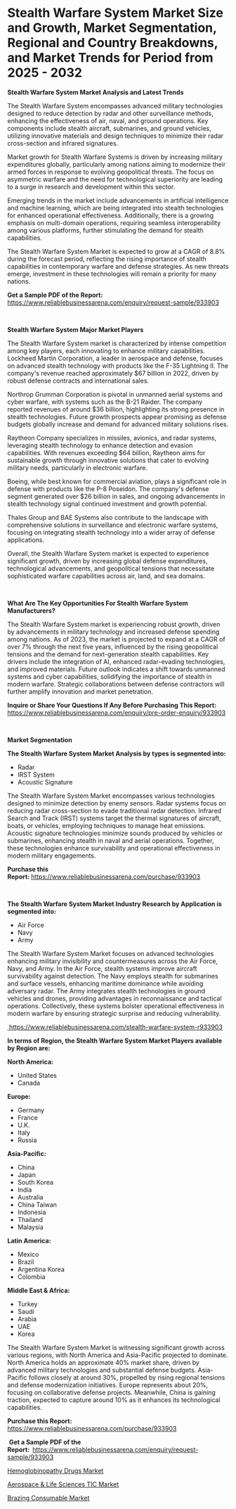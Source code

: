 <p><h1>Stealth Warfare System Market Size and Growth, Market Segmentation, Regional and Country Breakdowns, and Market Trends for Period from 2025 -  2032</h1></p><p><strong>Stealth Warfare System Market Analysis and Latest Trends</strong></p>
<p><p>The Stealth Warfare System encompasses advanced military technologies designed to reduce detection by radar and other surveillance methods, enhancing the effectiveness of air, naval, and ground operations. Key components include stealth aircraft, submarines, and ground vehicles, utilizing innovative materials and design techniques to minimize their radar cross-section and infrared signatures.</p><p>Market growth for Stealth Warfare Systems is driven by increasing military expenditures globally, particularly among nations aiming to modernize their armed forces in response to evolving geopolitical threats. The focus on asymmetric warfare and the need for technological superiority are leading to a surge in research and development within this sector. </p><p>Emerging trends in the market include advancements in artificial intelligence and machine learning, which are being integrated into stealth technologies for enhanced operational effectiveness. Additionally, there is a growing emphasis on multi-domain operations, requiring seamless interoperability among various platforms, further stimulating the demand for stealth capabilities.</p><p>The Stealth Warfare System Market is expected to grow at a CAGR of 8.8% during the forecast period, reflecting the rising importance of stealth capabilities in contemporary warfare and defense strategies. As new threats emerge, investment in these technologies will remain a priority for many nations.</p></p>
<p><strong>Get a Sample PDF of the Report:&nbsp;</strong> <a href="https://www.reliablebusinessarena.com/enquiry/request-sample/933903?utm_campaign=1420&utm_medium=2&utm_source=Github&utm_content=ia&utm_term=07032025&utm_id=stealth-warfare-system">https://www.reliablebusinessarena.com/enquiry/request-sample/933903</a></p>
<p>&nbsp;</p>
<p><strong>Stealth Warfare System Major Market Players</strong></p>
<p><p>The Stealth Warfare System market is characterized by intense competition among key players, each innovating to enhance military capabilities. Lockheed Martin Corporation, a leader in aerospace and defense, focuses on advanced stealth technology with products like the F-35 Lightning II. The company's revenue reached approximately $67 billion in 2022, driven by robust defense contracts and international sales.</p><p>Northrop Grumman Corporation is pivotal in unmanned aerial systems and cyber warfare, with systems such as the B-21 Raider. The company reported revenues of around $36 billion, highlighting its strong presence in stealth technologies. Future growth prospects appear promising as defense budgets globally increase and demand for advanced military solutions rises.</p><p>Raytheon Company specializes in missiles, avionics, and radar systems, leveraging stealth technology to enhance detection and evasion capabilities. With revenues exceeding $64 billion, Raytheon aims for sustainable growth through innovative solutions that cater to evolving military needs, particularly in electronic warfare.</p><p>Boeing, while best known for commercial aviation, plays a significant role in defense with products like the P-8 Poseidon. The company's defense segment generated over $26 billion in sales, and ongoing advancements in stealth technology signal continued investment and growth potential.</p><p>Thales Group and BAE Systems also contribute to the landscape with comprehensive solutions in surveillance and electronic warfare systems, focusing on integrating stealth technology into a wider array of defense applications.</p><p>Overall, the Stealth Warfare System market is expected to experience significant growth, driven by increasing global defense expenditures, technological advancements, and geopolitical tensions that necessitate sophisticated warfare capabilities across air, land, and sea domains.</p></p>
<p>&nbsp;</p>
<p><strong>What Are The Key Opportunities For Stealth Warfare System Manufacturers?</strong></p>
<p><p>The Stealth Warfare System market is experiencing robust growth, driven by advancements in military technology and increased defense spending among nations. As of 2023, the market is projected to expand at a CAGR of over 7% through the next five years, influenced by the rising geopolitical tensions and the demand for next-generation stealth capabilities. Key drivers include the integration of AI, enhanced radar-evading technologies, and improved materials. Future outlook indicates a shift towards unmanned systems and cyber capabilities, solidifying the importance of stealth in modern warfare. Strategic collaborations between defense contractors will further amplify innovation and market penetration.</p></p>
<p><strong>Inquire or Share Your Questions If Any Before Purchasing This Report:</strong> <a href="https://www.reliablebusinessarena.com/enquiry/pre-order-enquiry/933903?utm_campaign=1420&utm_medium=2&utm_source=Github&utm_content=ia&utm_term=07032025&utm_id=stealth-warfare-system">https://www.reliablebusinessarena.com/enquiry/pre-order-enquiry/933903</a></p>
<p>&nbsp;</p>
<p><strong>Market Segmentation</strong></p>
<p><strong>The Stealth Warfare System Market Analysis by types is segmented into:</strong></p>
<p><ul><li>Radar</li><li>IRST System</li><li>Acoustic Signature</li></ul></p>
<p><p>The Stealth Warfare System Market encompasses various technologies designed to minimize detection by enemy sensors. Radar systems focus on reducing radar cross-section to evade traditional radar detection. Infrared Search and Track (IRST) systems target the thermal signatures of aircraft, boats, or vehicles, employing techniques to manage heat emissions. Acoustic signature technologies minimize sounds produced by vehicles or submarines, enhancing stealth in naval and aerial operations. Together, these technologies enhance survivability and operational effectiveness in modern military engagements.</p></p>
<p><strong>Purchase this Report:&nbsp;</strong><a href="https://www.reliablebusinessarena.com/purchase/933903?utm_campaign=1420&utm_medium=2&utm_source=Github&utm_content=ia&utm_term=07032025&utm_id=stealth-warfare-system">https://www.reliablebusinessarena.com/purchase/933903</a></p>
<p>&nbsp;</p>
<p><strong>The Stealth Warfare System Market Industry Research by Application is segmented into:</strong></p>
<p><ul><li>Air Force</li><li>Navy</li><li>Army</li></ul></p>
<p><p>The Stealth Warfare System Market focuses on advanced technologies enhancing military invisibility and countermeasures across the Air Force, Navy, and Army. In the Air Force, stealth systems improve aircraft survivability against detection. The Navy employs stealth for submarines and surface vessels, enhancing maritime dominance while avoiding adversary radar. The Army integrates stealth technologies in ground vehicles and drones, providing advantages in reconnaissance and tactical operations. Collectively, these systems bolster operational effectiveness in modern warfare by ensuring strategic surprise and reducing vulnerability.</p></p>
<p><a href="https://www.reliablebusinessarena.com/stealth-warfare-system-r933903?utm_campaign=1420&utm_medium=2&utm_source=Github&utm_content=ia&utm_term=07032025&utm_id=stealth-warfare-system">&nbsp;https://www.reliablebusinessarena.com/stealth-warfare-system-r933903</a></p>
<p><strong>In terms of Region, the Stealth Warfare System Market Players available by Region are:</strong></p>
<p>
    <p> <strong> North America: </strong>
        <ul>
            <li>United States</li>
            <li>Canada</li>
        </ul>
        </p> 
    <p> <strong> Europe: </strong>
        <ul>
            <li>Germany</li>
            <li>France</li>
            <li>U.K.</li>
            <li>Italy</li>
            <li>Russia</li>
        </ul>
        </p> 
    <p> <strong> Asia-Pacific: </strong>
        <ul>
            <li>China</li>
            <li>Japan</li>
            <li>South Korea</li>
            <li>India</li>
            <li>Australia</li>
            <li>China Taiwan</li>
            <li>Indonesia</li>
            <li>Thailand</li>
            <li>Malaysia</li>
        </ul>
        </p> 
    <p> <strong> Latin America: </strong>
        <ul>
            <li>Mexico</li>
            <li>Brazil</li>
            <li>Argentina Korea</li>
            <li>Colombia</li>
        </ul>
        </p> 
    <p> <strong> Middle East & Africa: </strong>
        <ul>
            <li>Turkey</li>
            <li>Saudi</li>
            <li>Arabia</li>
            <li>UAE</li>
            <li>Korea</li>
        </ul>
    </p>
    </p>
<p><p>The Stealth Warfare System Market is witnessing significant growth across various regions, with North America and Asia-Pacific projected to dominate. North America holds an approximate 40% market share, driven by advanced military technologies and substantial defense budgets. Asia-Pacific follows closely at around 30%, propelled by rising regional tensions and defense modernization initiatives. Europe represents about 20%, focusing on collaborative defense projects. Meanwhile, China is gaining traction, expected to capture around 10% as it enhances its technological capabilities.</p></p>
<p><strong>Purchase this Report: </strong><a href="https://www.reliablebusinessarena.com/purchase/933903?utm_campaign=1420&utm_medium=2&utm_source=Github&utm_content=ia&utm_term=07032025&utm_id=stealth-warfare-system">https://www.reliablebusinessarena.com/purchase/933903</a></p>
<p>&nbsp;<strong>Get a Sample PDF of the Report:&nbsp;&nbsp;</strong><a href="https://www.reliablebusinessarena.com/enquiry/request-sample/933903?utm_campaign=1420&utm_medium=2&utm_source=Github&utm_content=ia&utm_term=07032025&utm_id=stealth-warfare-system">https://www.reliablebusinessarena.com/enquiry/request-sample/933903</a></p>
<p><strong></strong></p>
<p><p><a href="https://github.com/nacarnzina/Market-Research-Report-List-1/blob/main/hemoglobinopathy-drugs-market.md?utm_campaign=1420&utm_medium=2&utm_source=Github&utm_content=ia&utm_term=07032025&utm_id=stealth-warfare-system">Hemoglobinopathy Drugs Market</a></p><p><a href="https://github.com/giulyankela/Market-Research-Report-List-1/blob/main/aerospace-life-sciences-tic-market.md?utm_campaign=1420&utm_medium=2&utm_source=Github&utm_content=ia&utm_term=07032025&utm_id=stealth-warfare-system">Aerospace & Life Sciences TIC Market</a></p><p><a href="https://github.com/vandirjajuan/Market-Research-Report-List-1/blob/main/brazing-consumable-market.md?utm_campaign=1420&utm_medium=2&utm_source=Github&utm_content=ia&utm_term=07032025&utm_id=stealth-warfare-system">Brazing Consumable Market</a></p></p>
